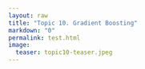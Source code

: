 ```yaml
---
layout: raw
title: "Topic 10. Gradient Boosting"
markdown: "0"
permalink: test.html
image:
  teaser: topic10-teaser.jpeg
---
```



